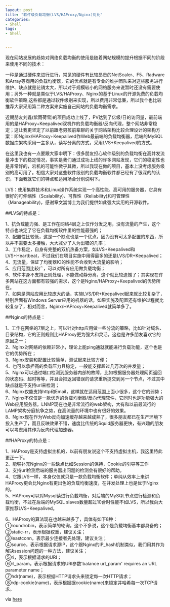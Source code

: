 ```yaml
---
layout: post
title: "软件级负载均衡(LVS/HAProxy/Nginx)对比"
categories:
- Shell
tags:
- Shell


---     
```

     
     
现在网站发展的趋势对网络负载均衡的使用是随着网站规模的提升根据不同的阶段来使用不同的技术：     
    
 一种是通过硬件来进行进行，常见的硬件有比较昂贵的NetScaler、F5、Radware和Array等商用的负载均衡器，它的优点就是有专业的维护团队来对这些服务进行维护、缺点就是花销太大，所以对于规模较小的网络服务来说暂时还没有需要使用；另外一种就是类似于LVS/HAProxy、Nginx的基于Linux的开源免费的负载均衡软件策略,这些都是通过软件级别来实现，所以费用非常低廉，所以我个也比较推荐大家采用第二种方案来实施自己网站的负载均衡需求。     
     
	 
近期朋友刘鑫(紫雨荷雪)的项目成功上线了，PV达到了亿级/日的访问量，最前端用的是HAProxy+Keepalived双机作的负载均衡器/反向代理，整个网站非常稳定；这让我更坚定了以前跟老男孩前辈聊的关于网站架构比较合理设计的架构方案：即Nginx/HAProxy+Keepalived作Web最前端的负载均衡器，后端的MySQL数据库架构采用一主多从，读写分离的方式，采用LVS+Keepalived的方式。     
     
	 
 在这里我也有一点要跟大家申明下：很多朋友担心软件级别的负载均衡在高并发流量冲击下的稳定情况，事实是我们通过成功上线的许多网站发现，它们的稳定性也是非常好的，宕机的可能性微乎其微，所以我现在做的项目，基本上没考虑服务级别的高可用了。相信大家对这些软件级别的负载均衡软件都已经有了很深的的认识，下面我就它们的特点和适用场合分别说明下。     
     
	 
LVS：使用集群技术和Linux操作系统实现一个高性能、高可用的服务器，它具有很好的可伸缩性（Scalability)、可靠性（Reliability)和可管理性（Manageability)，感谢章文嵩博士为我们提供如此强大实用的开源软件。     
    
	
##LVS的特点是：     

1、抗负载能力强、是工作在网络4层之上仅作分发之用，没有流量的产生，这个特点也决定了它在负载均衡软件里的性能最强的；     
2、配置性比较低，这是一个缺点也是一个优点，因为没有可太多配置的东西，所以并不需要太多接触，大大减少了人为出错的几率；     
3、工作稳定，自身有完整的双机热备方案，如LVS+Keepalived和LVS+Heartbeat，不过我们在项目实施中用得最多的还是LVS/DR+Keepalived；     
4、无流量，保证了均衡器IO的性能不会收到大流量的影响；     
5、应用范围比较广，可以对所有应用做负载均衡；     
6、软件本身不支持正则处理，不能做动静分离，这个就比较遗憾了；其实现在许多网站在这方面都有较强的需求，这个是Nginx/HAProxy+Keepalived的优势所在。     
7、如果是网站应用比较庞大的话，实施LVS/DR+Keepalived起来就比较复杂了，特别后面有Windows Server应用的机器的话，如果实施及配置还有维护过程就比较复杂了，相对而言，Nginx/HAProxy+Keepalived就简单多了。     
     
##Nginx的特点是：     

1、工作在网络的7层之上，可以针对http应用做一些分流的策略，比如针对域名、目录结构，它的正则规则比HAProxy更为强大和灵活，这也是许多朋友喜欢它的原因之一；     
2、Nginx对网络的依赖非常小，理论上能ping通就就能进行负载功能，这个也是它的优势所在；     
3、Nginx安装和配置比较简单，测试起来比较方便；     
4、也可以承担高的负载压力且稳定，一般能支撑超过几万次的并发量；     
5、Nginx可以通过端口检测到服务器内部的故障，比如根据服务器处理网页返回的状态码、超时等等，并且会把返回错误的请求重新提交到另一个节点，不过其中缺点就是不支持url来检测；     
6、Nginx仅能支持http和Email，这样就在适用范围上面小很多，这个它的弱势；     
7、Nginx不仅仅是一款优秀的负载均衡器/反向代理软件，它同时也是功能强大的Web应用服务器。LNMP现在也是非常流行的web架构，大有和以前最流行的LAMP架构分庭抗争之势，在高流量的环境中也有很好的效果。     
8、Nginx现在作为Web反向加速缓存越来越成熟了，很多朋友都已在生产环境下投入生产了，而且反映效果不错，速度比传统的Squid服务器更快，有兴趣的朋友可以考虑用其作为反向代理加速器。     
     
##HAProxy的特点是：     

1、HAProxy是支持虚拟主机的，以前有朋友说这个不支持虚拟主机，我这里特此更正一下。     
2、能够补充Nginx的一些缺点比如Session的保持，Cookie的引导等工作     
3、支持url检测后端的服务器出问题的检测会有很好的帮助。     
4、它跟LVS一样，本身仅仅就只是一款负载均衡软件；单纯从效率上来讲HAProxy更会比Nginx有更出色的负载均衡速度，在并发处理上也是优于Nginx的。     
5、HAProxy可以对Mysql读进行负载均衡，对后端的MySQL节点进行检测和负载均衡，不过在后端的MySQL slaves数量超过10台时性能不如LVS，所以我向大家推荐LVS+Keepalived。     
    
6、HAProxy的算法现在也越来越多了，具体有如下8种：     
①roundrobin，表示简单的轮询，这个不多说，这个是负载均衡基本都具备的；     
②static-rr，表示根据权重，建议关注；     
③leastconn，表示最少连接者先处理，建议关注；     
④source，表示根据请求源IP，这个跟Nginx的IP_hash机制类似，我们用其作为解决session问题的一种方法，建议关注；     
⑤ri，表示根据请求的URI；     
⑥rl_param，表示根据请求的URl参数'balance url_param' requires an URL parameter name；     
⑦hdr(name)，表示根据HTTP请求头来锁定每一次HTTP请求；     
⑧rdp-cookie(name)，表示根据据cookie(name)来锁定并哈希每一次TCP请求。     
     
via [here](http://andrewyu.blog.51cto.com/1604432/697466)